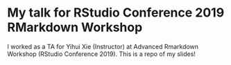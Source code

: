 # My talk for RStudio Conference 2019 RMarkdown Workshop
I worked as a TA for Yihui Xie (Instructor) at Advanced Rmarkdown Workshop (RStudio Conference 2019). This is a repo of my slides!

